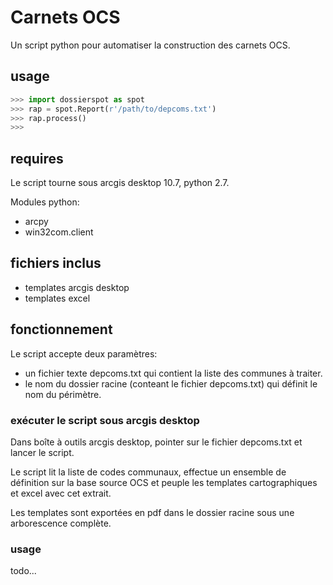 # Carnets OCS

Un script python pour automatiser la construction des carnets OCS.

## usage

```Python
>>> import dossierspot as spot
>>> rap = spot.Report(r'/path/to/depcoms.txt')
>>> rap.process()
>>>
```

## requires

Le script tourne sous arcgis desktop 10.7, python 2.7.

Modules python:

- arcpy
- win32com.client

## fichiers inclus

- templates arcgis desktop
- templates excel

## fonctionnement

Le script accepte deux paramètres:

- un fichier texte depcoms.txt qui contient la liste des communes à traiter.
- le nom du dossier racine (conteant le fichier depcoms.txt) qui définit le nom du périmètre.

### exécuter le script sous arcgis desktop

Dans boîte à outils arcgis desktop, pointer sur le fichier depcoms.txt et lancer le script.

Le script lit la liste de codes communaux, effectue un ensemble de définition sur la base source OCS et peuple les templates cartographiques et excel avec cet extrait.

Les templates sont exportées en pdf dans le dossier racine sous une arborescence complète.

### usage

todo...
